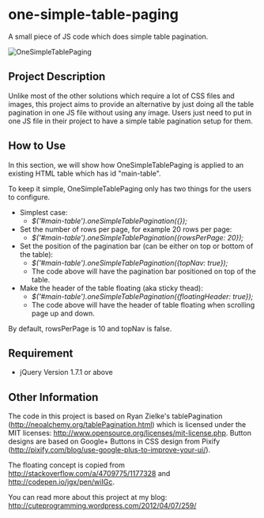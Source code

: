 one-simple-table-paging
=======================

A small piece of JS code which does simple table pagination.

![OneSimpleTablePaging](image/OneSimpleTablePagingPoster.png?raw=true)

## Project Description

Unlike most of the other solutions which require a lot of CSS files and images, this project aims to provide an alternative by just doing all the table pagination in one JS file without using any image. Users just need to put in one JS file in their project to have a simple table pagination setup for them.

## How to Use

In this section, we will show how OneSimpleTablePaging is applied to an existing HTML table which has id "main-table".

To keep it simple, OneSimpleTablePaging only has two things for the users to configure.

 * Simplest case:
   * *$('#main-table').oneSimpleTablePagination({});*
 * Set the number of rows per page, for example 20 rows per page:
   * *$('#main-table').oneSimpleTablePagination({rowsPerPage: 20});*
 * Set the position of the pagination bar (can be either on top or bottom of the table):
   * *$('#main-table').oneSimpleTablePagination({topNav: true});*
   * The code above will have the pagination bar positioned on top of the table.
 * Make the header of the table floating (aka sticky thead):
   * *$('#main-table').oneSimpleTablePagination({floatingHeader: true});*
   * The code above will have the header of table floating when scrolling page up and down.

By default, rowsPerPage is 10 and topNav is false.

## Requirement

 * jQuery Version 1.7.1 or above

## Other Information

The code in this project is based on Ryan Zielke's tablePagination (http://neoalchemy.org/tablePagination.html) which is licensed under the MIT licenses: http://www.opensource.org/licenses/mit-license.php. Button designs are based on Google+ Buttons in CSS design from Pixify (http://pixify.com/blog/use-google-plus-to-improve-your-ui/).

The floating <thead> concept is copied from http://stackoverflow.com/a/4709775/1177328 and http://codepen.io/jgx/pen/wiIGc.

You can read more about this project at my blog: http://cuteprogramming.wordpress.com/2012/04/07/259/
